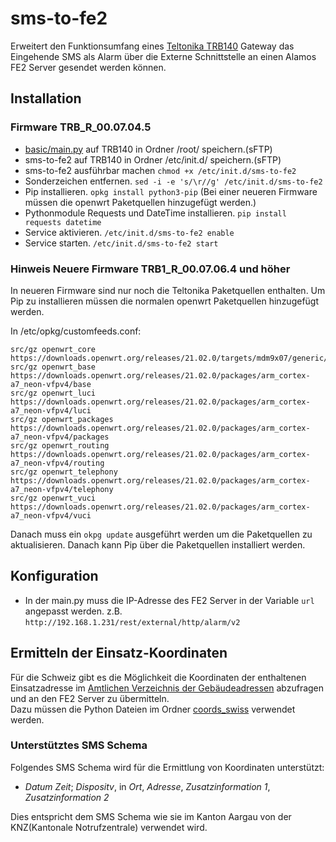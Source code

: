 # sms-to-fe2
Erweitert den Funktionsumfang eines [Teltonika TRB140](https://teltonika-networks.com/products/gateways/trb140) Gateway das Eingehende SMS als Alarm über die Externe Schnittstelle an einen Alamos FE2 Server gesendet werden können.

## Installation 
### Firmware TRB_R_00.07.04.5
- [basic/main.py](https://github.com/lasergraph/sms-to-fe2/tree/main/basic) auf TRB140 in Ordner /root/ speichern.(sFTP)
- sms-to-fe2 auf TRB140 in Ordner /etc/init.d/ speichern.(sFTP)
- sms-to-fe2 ausführbar machen ```chmod +x /etc/init.d/sms-to-fe2```
- Sonderzeichen entfernen. ```sed -i -e 's/\r//g' /etc/init.d/sms-to-fe2```
- Pip installieren. ```opkg install python3-pip``` (Bei einer neueren Firmware müssen die openwrt Paketquellen hinzugefügt werden.)
- Pythonmodule Requests und DateTime installieren. ```pip install requests datetime``` 
- Service aktivieren. ```/etc/init.d/sms-to-fe2 enable```
- Service starten. ```/etc/init.d/sms-to-fe2 start```

###  Hinweis Neuere Firmware TRB1_R_00.07.06.4 und höher
In neueren Firmware sind nur noch die Teltonika Paketquellen enthalten.
Um Pip zu installieren müssen die normalen openwrt Paketquellen hinzugefügt werden.

In /etc/opkg/customfeeds.conf:
```
src/gz openwrt_core https://downloads.openwrt.org/releases/21.02.0/targets/mdm9x07/generic/packages
src/gz openwrt_base https://downloads.openwrt.org/releases/21.02.0/packages/arm_cortex-a7_neon-vfpv4/base
src/gz openwrt_luci https://downloads.openwrt.org/releases/21.02.0/packages/arm_cortex-a7_neon-vfpv4/luci
src/gz openwrt_packages https://downloads.openwrt.org/releases/21.02.0/packages/arm_cortex-a7_neon-vfpv4/packages
src/gz openwrt_routing https://downloads.openwrt.org/releases/21.02.0/packages/arm_cortex-a7_neon-vfpv4/routing
src/gz openwrt_telephony https://downloads.openwrt.org/releases/21.02.0/packages/arm_cortex-a7_neon-vfpv4/telephony
src/gz openwrt_vuci https://downloads.openwrt.org/releases/21.02.0/packages/arm_cortex-a7_neon-vfpv4/vuci
```
Danach muss ein ```okpg update``` ausgeführt werden um die Paketquellen zu aktualisieren. Danach kann Pip über die Paketquellen installiert werden.

## Konfiguration
- In der main.py muss die IP-Adresse des FE2 Server in der Variable ```url``` angepasst werden.
  z.B. ```http://192.168.1.231/rest/external/http/alarm/v2```

## Ermitteln der Einsatz-Koordinaten
Für die Schweiz gibt es die Möglichkeit die Koordinaten der enthaltenen Einsatzadresse im [Amtlichen Verzeichnis der Gebäudeadressen](https://www.swisstopo.admin.ch/de/geodata/amtliche-verzeichnisse/gebaeudeadressenverzeichnis.html) abzufragen und an den FE2 Server zu übermitteln.<br>
Dazu müssen die Python Dateien im Ordner [coords_swiss](https://github.com/lasergraph/sms-to-fe2/tree/main/coords_swiss) verwendet werden. 

### Unterstütztes SMS Schema 
Folgendes SMS Schema wird für die Ermittlung von Koordinaten unterstützt:<br>
- *Datum Zeit*; *Dispositv*, in *Ort*, *Adresse*, *Zusatzinformation 1*, *Zusatzinformation 2*<br>

Dies entspricht dem SMS Schema wie sie im Kanton Aargau von der KNZ(Kantonale Notrufzentrale) verwendet wird.
